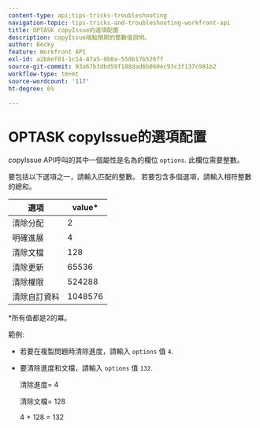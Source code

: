 ```yaml
---
content-type: api;tips-tricks-troubleshooting
navigation-topic: tips-tricks-and-troubleshooting-workfront-api
title: OPTASK copyIssue的選項配置
description: copyIssue端點預期的整數值說明。
author: Becky
feature: Workfront API
exl-id: a2b8ef01-1c14-47a5-8b0a-550b17b526ff
source-git-commit: 93a67b3dbd59f188dad6b060ec93c3f137c981b2
workflow-type: tm+mt
source-wordcount: '117'
ht-degree: 6%

---
```


# OPTASK copyIssue的選項配置


copyIssue API呼叫的其中一個屬性是名為的欄位 `options`. 此欄位需要整數。

要包括以下選項之一，請輸入匹配的整數。 若要包含多個選項，請輸入相符整數的總和。

| 選項 | value* |
|---|---|
| 清除分配 | 2 |
| 明確進展 | 4 |
| 清除文檔 | 128 |
| 清除更新 | 65536 |
| 清除權限 | 524288 |
| 清除自訂資料 | 1048576 |

*所有值都是2的冪。

範例:

* 若要在複製問題時清除進度，請輸入 `options` 值 `4`.

* 要清除進度和文檔，請輸入 `options` 值 `132`.

   清除進度= 4

   清除文檔= 128

   4 + 128 = 132
